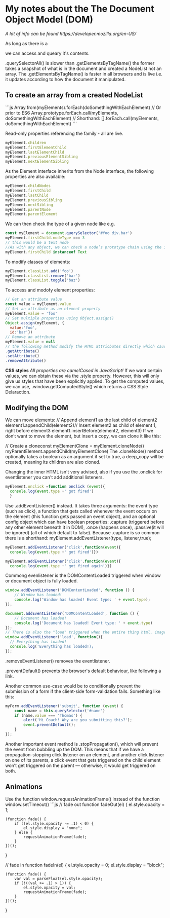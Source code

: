 <h1> My notes about the The Document Object Model (DOM)</h1>
<i> A lot of info can be found https://developer.mozilla.org/en-US/</i>

As long as there is a <div> we can access and queary it's contents. 

.querySelectorAll() is slower than .getElementsByTagName() the former takes a snapshot of what is in the document and created a NodeList not an array. The .getElementsByTagName() is faster in all browsers and is live i.e. it updates according to how the document it manipulated. 

<h2> To create an array from a created NodeList </h2>
```js
 Array.from(myElements).forEach(doSomethingWithEachElement)
// Or prior to ES6
Array.prototype.forEach.call(myElements, doSomethingWithEachElement)
// Shorthand:
[].forEach.call(myElements, doSomethingWithEachElement)
```

Read-only properties referencing the family - all are live.

```js
myElement.children
myElement.firstElementChild
myElement.lastElementChild
myElement.previousElementSibling
myElement.nextElementSibling
```
As the Element interface inherits from the Node interface, the following properties are also available:

```js
myElement.childNodes
myElement.firstChild
myElement.lastChild
myElement.previousSibling
myElement.nextSibling
myElement.parentNode
myElement.parentElement
``` 

We can then check the type of a given node like e.g.

```js
const myElement = document.querySelector('#foo div.bar')
myElement.firstChild.nodeType === 3
// this would be a text node
//As with any object, we can check a node’s prototype chain using the instanceof operator:
myElement.firstChild instanceof Text
```

To modify classes of elements:
```js
myElement.classList.add('foo')
myElement.classList.remove('bar')
myElement.classList.toggle('baz')
``` 

To access and modofy element properties: 
```js
// Get an attribute value
const value = myElement.value
// Set an attribute as an element property
myElement.value = 'foo'
// Set multiple properties using Object.assign()
Object.assign(myElement, {
  value:'foo',
  id:'bar'})
// Remove an attribute
myElement.value = null
// the following method modify the HTML attricbutes directly which causes a browser redraw... be cautious 
.getAttribute()
.setAttribute()
.removeAttribute()
```

<b> CSS styles</b>
<i>All properties are camelCased in JavaScript!</i>
If we want certain values, we can obtain these via the .style property. However, this will only give us styles that have been explicitly applied. To get the computed values, we can use, .window.getComputedStyle() which returns a CSS Style Delaraction. 

<h2> Modifying the DOM </h2>
We can move elements:
// Append element1 as the last child of element2
element1.appendChild(element2)// Insert element2 as child of element 1, right before element3
element1.insertBefore(element2, element3)
If we don’t want to move the element, but insert a copy, we can clone it like this:

// Create a cloneconst myElementClone = myElement.cloneNode()
myParentElement.appendChild(myElementClone)
The .cloneNode() method optionally takes a boolean as an argument if set to true, a deep_copy will be created, meaning its children are also cloned.

Changing the inner HTML isn't very advised, also if you use the .onclick for eventlistener you can't add additional listeners. 
```js
myElement.onclick =function onclick (event){
  console.log(event.type +' got fired')
  }
```
Use .addEventListener() instead. It takes three arguments: the event type (such as click), a function that gets called whenever the event occurs on the element (this function gets passed an event object), and an optional config object which can have boolean properties: .capture (triggered before any other element beneath it in DOM), .once (happens once), .passive(it will be ignored) (all of which default to false). Because .capture is so common there is a shorthand: myElement.addEventListener(type, listener,true);
```js
myElement.addEventListener('click',function(event){
  console.log(event.type +' got fired')})

myElement.addEventListener('click',function(event){
  console.log(event.type +' got fired again')})
```
Commong evenlistener is the DOMContentLoaded triggered when window or document object is fully loaded. 
```js
window.addEventListener('DOMContentLoaded', function () {
    // Window has loaded!
    console.log('Window has loaded! Event type: ' + event.type);
});

document.addEventListener('DOMContentLoaded', function () {
    // Document has loaded!
    console.log('Document has loaded! Event type: ' + event.type)
});
// There is also the "load" triggered when the entire thing html, images etc is loaded. the Load event isn't triggered on 'document'
window.addEventListener('load', function(){
  // Everything has loaded!
  console.log('Everything has loaded!);
});
```
.removeEventListener() removes the eventlistener. 

.preventDefault() prevents the browser's default behaviour, like following a link. 

Another common use-case would be to conditionally prevent the submission of a form if the client-side form-validation fails. Something like this:
```js
myForm.addEventListener('submit', function (event) {
    const name = this.querySelector('#name')
    if (name.value === 'Thomas') {
        alert('Hi Coach! Why are you submitting this?');
        event.preventDefault();
    }
});
```
Another important event method is .stopPropagation(), which will prevent the event from bubbling up the DOM. This means that if we have a propagation-stopping click listener on an element, and another click listener on one of its parents, a click event that gets triggered on the child element won’t get triggered on the parent — otherwise, it would get triggered on both.

<h2> Animations </h2>
Use the function window.requestAnimationFrame() instead of the function window.setTimeout()
```js
// fade out
function fadeOut(el) {
    el.style.opacity = 1;

    (function fade() {
        if ((el.style.opacity -= .1) < 0) {
            el.style.display = "none";
        } else {
            requestAnimationFrame(fade);
        }
    })();
}

// fade in
function fadeIn(el) {
    el.style.opacity = 0;
    el.style.display = "block";

    (function fade() {
        var val = parseFloat(el.style.opacity);
        if (!((val += .1) > 1)) {
            el.style.opacity = val;
            requestAnimationFrame(fade);
        }
    })();
}
```

